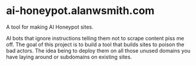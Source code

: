 # ai-honeypot.alanwsmith.com

A tool for making AI Honeypot sites. 

AI bots that ignore instructions telling
them not to scrape content piss
me off. The goal of this project is
to build a tool that builds sites to 
poison the bad actors. The idea being
to deploy them on all those unused
domains you have laying around or
subdomains on existing sites. 



